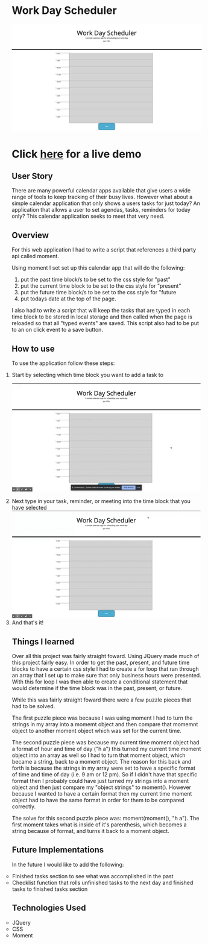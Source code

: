 # Work Day Scheduler

![Calendar Image](./assets/calendarImage.png)

# Click [here](https://paynejoshua.github.io/Work-Day-Scheduler/) for a live demo

## User Story
There are many powerful calendar apps available that give users a wide range of tools to keep tracking of their busy lives. However what about a simple calendar application that only shows a users tasks for just today? An application that allows a user to set agendas, tasks, reminders for today only? This calendar application seeks to meet that very need.

## Overview

For this web application I had to write a script that references a third party api called moment. 

Using moment I set set up this calendar app that will do the following:
  1) put the past time block/s to be set to the css style for "past"
  2) put the current time block to be set to the css style for "present"
  3) put the future time block/s to be set to the css style for "future
  4) put todays date at the top of the page.
  
I also had to write a script that will keep the tasks that are typed in each time block to be stored in local storage and then called when the page is reloaded so that all "typed events" are saved. This script also had to be put to an on click event to a save button. 

## How to use
To use the application follow these steps:

<ol style="margin-left: -23px">
<li> Start by selecting which time block you want to add a task to 

<img src="./assets/clickInBox.gif" alt="Image that shows how to click in a box" width="500px"></li>

<li>Next type in your task, reminder, or meeting into the time block that you have selected

<img src="./assets/addingContentToCalendar.gif" alt="Image that shows typing into a selected time block" width="500px">
</li>
<li>And that's it!</li>





## Things I learned

Over all this project was fairly straight foward. Using JQuery made much of this project fairly easy. In order to get the past, present, and future time blocks to have a certain css style I had to create a for loop that ran through an array that I set up to make sure that only business hours were presented. With this for loop I was then able to create a conditional statement that would determine if the time block was in the past, present, or future. 

While this was fairly straight foward there were a few puzzle pieces that had to be solved. 

The first puzzle piece was because I was using moment I had to turn the strings in my array into a momemt object and then compare that momemnt object to another moment object which was set for the current time. 

The second puzzle piece was because my current time moment object had a format of hour and time of day ("h a") this turned my current time moment object into an array as well so I had to turn that moment object, which became a string, back to a moment object. The reason for this back and forth is because the strings in my array were set to have a specific format of time and time of day (i.e. 9 am or 12 pm). So if I didn't have that specific format then I probably could have just turned my strings into a moment object and then just compare my "object strings" to moment(). However because I wanted to have a certain format then my current time moment object had to have the same format in order for them to be compared correctly. 

The solve for this second puzzle piece was: moment(moment(), "h a"). The first moment takes what is inside of it's parenthesis, which becomes a string because of format, and turns it back to a moment object. 

## Future Implementations

In the future I would like to add the following:
<ul style="margin-left: -23px">
<li>Finished tasks section to see what was accomplished in the past
</li>
<li>Checklist function that rolls unfinished tasks to the next day and finished tasks to finished tasks section
</li>
</ul>

## Technologies Used
<ul style="margin-left: -23px">
<li>JQuery</li>
<li>CSS</li>
<li>Moment</li>
</ul>


